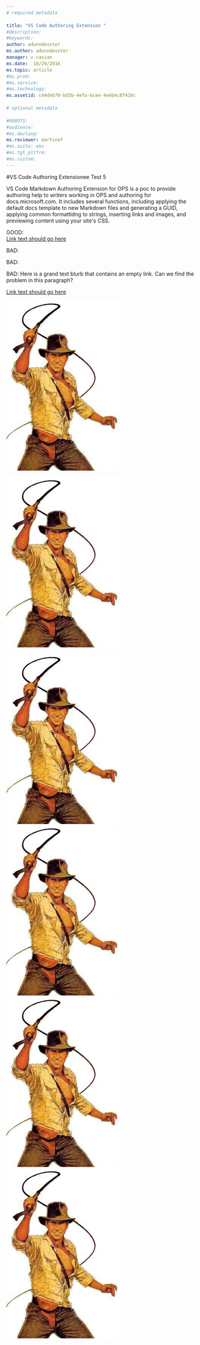 ```yaml
---
# required metadata

title: "VS Code Authoring Extension "
#description:
#keywords:
author: adunndevster
ms.author: adunndevster
manager: v-caxian
ms.date:  10/29/2016
ms.topic: article
#ms.prod:
#ms.service:
#ms.technology:
ms.assetid: c44deb70-bd5b-4efa-bcee-4e4b4c8f418c

# optional metadata

#ROBOTS:
#audience:
#ms.devlang:
ms.reviewer: martinof
#ms.suite: ems
#ms.tgt_pltfrm:
#ms.custom:
---
```



#VS Code Authoring Extensionee Test 5

VS Code Markdown Authoring Extension for OPS is a poc to provide authoring help to writers working in OPS and authoring for docs.microsoft.com. It includes several functions, including applying the default docs template to new Markdown files and generating a GUID, applying common formattidng to strings, inserting links and images, and previewing content using your site's CSS.

GOOD:  
[Link text should go here](https://microsoft.com)

BAD:  
[](https://microsoft.com)

BAD:  
[ ](https://microsoft.com)

BAD:
Here is a grand text blurb that contains an [](https://microsoft.com) empty link. Can we find the problem in this paragraph?

[Link text should go here](auto-merge.md)

[](https://microsoft.com)

![](media/indianaJones.jpg)

![ ](media/indianaJones.jpg)

<img src="media/indianaJones.jpg" />

<img class="image" src="media/indianaJones.jpg" />

<img alt="" class="image" src="media/indianaJones.jpg" />

<img class="image" alt="Lorem Ipsum" src="media/indianaJones.jpg" />
